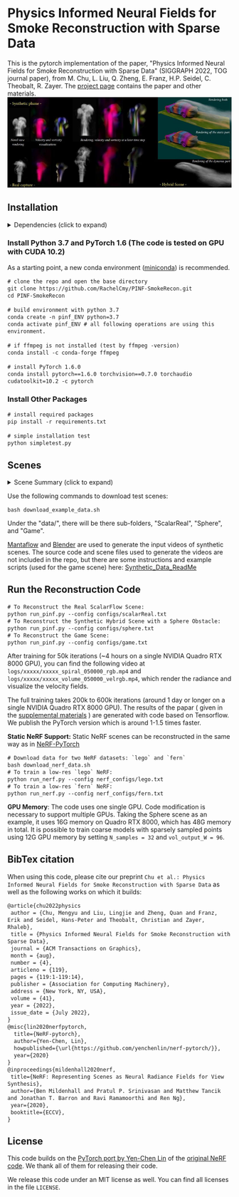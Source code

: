 # Physics Informed Neural Fields for Smoke Reconstruction with Sparse Data
This is the pytorch implementation of the paper, "Physics Informed Neural Fields for Smoke Reconstruction with Sparse Data" (SIGGRAPH 2022, TOG journal paper), from M. Chu, L. Liu, Q. Zheng, E. Franz, H.P. Seidel, C. Theobalt, R. Zayer. 
The [project page](https://rachelcmy.github.io/pinf_smoke/) contains the paper and other materials.  
![](./imgs/teaser.jpg)

## Installation

<details>
  <summary> Dependencies (click to expand) </summary>
  
  ### Dependencies
  - Python 3.7
  - PyTorch 1.6 (The code is tested on GPU with CUDA 10.2)
  - matplotlib
  - numpy
  - imageio
  - imageio-ffmpeg
  - configargparse  
</details>

### Install Python 3.7 and PyTorch 1.6 (The code is tested on GPU with CUDA 10.2)

As a starting point, a new conda environment ([miniconda](https://docs.conda.io/en/latest/miniconda.html)) is recommended.  
```
# clone the repo and open the base directory
git clone https://github.com/RachelCmy/PINF-SmokeRecon.git  
cd PINF-SmokeRecon

# build environment with python 3.7
conda create -n pinf_ENV python=3.7
conda activate pinf_ENV # all following operations are using this environment.

# if ffmpeg is not installed (test by ffmpeg -version)
conda install -c conda-forge ffmpeg

# install PyTorch 1.6.0
conda install pytorch==1.6.0 torchvision==0.7.0 torchaudio cudatoolkit=10.2 -c pytorch
```

### Install Other Packages
```
# install required packages
pip install -r requirements.txt

# simple installation test
python simpletest.py
```

## Scenes
<details>
  <summary> Scene Summary (click to expand) </summary>
  
  ### Scenes
  - Real Captures (provided by ScalarFlow and GlobalTrans)
  - Synthetic Scene: Sphere
  - Synthetic Scene: Game
</details>

Use the following commands to download test scenes:
```
bash download_example_data.sh
```
Under the "data/", there will be there sub-folders, "ScalarReal", "Sphere", and "Game".

[Mantaflow](http://www.mantaflow.com/) and [Blender](https://www.blender.org/) are used to generate the input videos of synthetic scenes. The source code and scene files used to generate the videos are not included in the repo, but there are some instructions and example scripts (used for the game scene) here: [Synthetic_Data_ReadMe](./data/Game/scripts/)


## Run the Reconstruction Code

```
# To Reconstruct the Real ScalarFlow Scene:
python run_pinf.py --config configs/scalarReal.txt
# To Reconstruct the Synthetic Hybrid Scene with a Sphere Obstacle:
python run_pinf.py --config configs/sphere.txt
# To Reconstruct the Game Scene:
python run_pinf.py --config configs/game.txt
```
After training for 50k iterations (~4 hours on a single NVIDIA Quadro RTX 8000 GPU), you can find the following video at `logs/xxxxx/xxxxx_spiral_050000_rgb.mp4` and `logs/xxxxx/xxxxx_volume_050000_velrgb.mp4`, which render the radiance and visualize the velocity fields.

<!-- <div>like these (some early results):
<table width="100%" align="center" style="vertical-align:top">
  <tr style="text-align: center;">
    <td width="40%">
        <img width="100%"src="https://people.mpi-inf.mpg.de/~mchu/projects/PI-NeRF/content/sphere_test_spiral_050000_rgb.gif" >
    </td>
    <td width="60%">
    <img width="100%" src="https://people.mpi-inf.mpg.de/~mchu/projects/PI-NeRF/content/sphere_test_volume_050000_velrgb.gif" >
    </td>
  </tr>
</table>    
</div> -->

The full training takes 200k to 600k iterations (around 1 day or longer on a single NVIDIA Quadro RTX 8000 GPU). The results of the papar ( given in the [supplemental materials](https://rachelcmy.github.io/pinf_smoke/ClickMe.html) ) are generated with code based on Tensorflow. We publish the PyTorch version which is around 1-1.5 times faster.

__Static NeRF Support:__ Static NeRF scenes can be reconstructed in the same way as in [NeRF-PyTorch](https://github.com/yenchenlin/nerf-pytorch)  

```
# Download data for two NeRF datasets: `lego` and `fern`
bash download_nerf_data.sh
# To train a low-res `lego` NeRF:
python run_nerf.py --config nerf_configs/lego.txt
# To train a low-res `fern` NeRF:
python run_nerf.py --config nerf_configs/fern.txt
```

__GPU Memory__: The code uses one single GPU. Code modification is necessary to support multiple GPUs. Taking the Sphere scene as an example, it uses 16G memory on Quadro RTX 8000, which has 48G memory in total. It is possible to train coarse models with sparsely sampled points using 12G GPU memory by setting ``N_samples = 32`` and ``vol_output_W = 96``.

## BibTex citation

When using this code, please cite our preprint ``Chu et al.: Physics Informed Neural Fields for Smoke Reconstruction with Sparse Data`` as well as the following works on which it builds:
```
@article{chu2022physics
 author = {Chu, Mengyu and Liu, Lingjie and Zheng, Quan and Franz, Erik and Seidel, Hans-Peter and Theobalt, Christian and Zayer, Rhaleb},
 title = {Physics Informed Neural Fields for Smoke Reconstruction with Sparse Data},
 journal = {ACM Transactions on Graphics},
 month = {aug},
 number = {4},
 articleno = {119},
 pages = {119:1-119:14},
 publisher = {Association for Computing Machinery},
 address = {New York, NY, USA},
 volume = {41},
 year = {2022},
 issue_date = {July 2022},
}
@misc{lin2020nerfpytorch,
  title={NeRF-pytorch},
  author={Yen-Chen, Lin},
  howpublished={\url{https://github.com/yenchenlin/nerf-pytorch/}},
  year={2020}
}
@inproceedings{mildenhall2020nerf,
 title={NeRF: Representing Scenes as Neural Radiance Fields for View Synthesis},
 author={Ben Mildenhall and Pratul P. Srinivasan and Matthew Tancik and Jonathan T. Barron and Ravi Ramamoorthi and Ren Ng},
 year={2020},
 booktitle={ECCV},
}
```

## License

This code builds on the [PyTorch port by Yen-Chen Lin](https://github.com/yenchenlin/nerf-pytorch) of the [original NeRF code](https://github.com/bmild/nerf). We thank all of them for releasing their code.

We release this code under an MIT license as well. You can find all licenses in the file `LICENSE`.